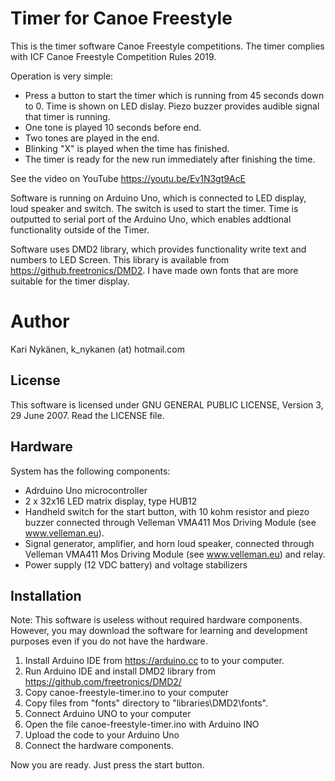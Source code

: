 # Timer for Canoe Freestyle 
This is the timer software Canoe Freestyle competitions. The timer complies with ICF Canoe Freestyle Competition Rules 2019. 

Operation is very simple:
- Press a button to start the timer which is running from 45 seconds down to 0. Time is shown on LED dislay. Piezo buzzer provides audible signal that timer is running. 
- One tone is played 10 seconds before end. 
- Two tones are played in the end.
- Blinking "X" is played when the time has finished.
- The timer is ready for the new run immediately after finishing the time.

See the video on YouTube https://youtu.be/Ev1N3gt9AcE

Software is running on Arduino Uno, which is connected to LED display, loud speaker and switch. The switch is used to start the timer. 
Time is outputted to serial port of the Arduino Uno, which enables addtional functionality outside of the Timer. 

Software uses DMD2 library, which provides functionality write text and numbers to LED Screen. This library is available from https://github.freetronics/DMD2. I have made own fonts that are more suitable for the timer display.

# Author
Kari Nykänen, k_nykanen (at) hotmail.com

## License

This software is licensed under GNU GENERAL PUBLIC LICENSE, Version 3, 29 June 2007. Read the LICENSE file.

## Hardware
System has the following components:
- Adrduino Uno microcontroller
- 2 x 32x16 LED matrix display, type HUB12
- Handheld switch for the start button, with 10 kohm resistor and piezo buzzer connected through Velleman VMA411 Mos Driving Module (see www.velleman.eu).
- Signal generator, amplifier, and horn loud speaker, connected through Velleman VMA411 Mos Driving Module (see www.velleman.eu) and relay.
- Power supply (12 VDC battery) and voltage stabilizers

## Installation

Note: This software is useless without required hardware components. However, you may download the software for learning and development purposes even if you do not have the hardware.

1. Install Arduino IDE from https://arduino.cc to to your computer. 
1. Run Arduino IDE and install DMD2 library from https://github.com/freetronics/DMD2/
1. Copy canoe-freestyle-timer.ino to your computer
1. Copy files from "fonts" directory to "libraries\DMD2\fonts".
1. Connect Arduino UNO to your computer
1. Open the file canoe-freestyle-timer.ino with Arduino INO
1. Upload the code to your Arduino Uno
1. Connect the hardware components.

Now you are ready. Just press the start button.


